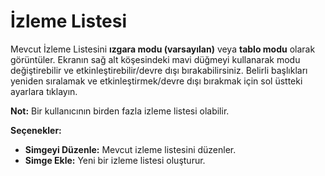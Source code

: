 # **İzleme Listesi**

Mevcut İzleme Listesini **ızgara modu (varsayılan)** veya **tablo modu** olarak görüntüler.
Ekranın sağ alt köşesindeki mavi düğmeyi kullanarak modu değiştirebilir ve etkinleştirebilir/devre dışı bırakabilirsiniz.
Belirli başlıkları yeniden sıralamak ve etkinleştirmek/devre dışı bırakmak için sol üstteki ayarlara tıklayın.

**Not:** Bir kullanıcının birden fazla izleme listesi olabilir.

**Seçenekler:**
- **Simgeyi Düzenle:** Mevcut izleme listesini düzenler.
- **Simge Ekle:** Yeni bir izleme listesi oluşturur.